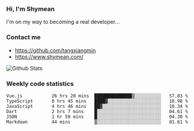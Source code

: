 ### Hi, I'm Shymean

I'm on my way to becoming a real developer...

### Contact me

- <https://github.com/tangxiangmin>
- <https://www.shymean.com/>

![Github Stats](https://github-readme-stats.vercel.app/api?username=tangxiangmin&show_icons=true&theme=dark)


###  Weekly code statistics

<!--START_SECTION:waka-->

```text
Vue.js           26 hrs 20 mins  ██████████████▒░░░░░░░░░░   57.03 %
TypeScript       8 hrs 45 mins   ████▓░░░░░░░░░░░░░░░░░░░░   18.98 %
JavaScript       4 hrs 46 mins   ██▓░░░░░░░░░░░░░░░░░░░░░░   10.34 %
Dart             2 hrs 7 mins    █░░░░░░░░░░░░░░░░░░░░░░░░   04.61 %
JSON             1 hr 59 mins    █░░░░░░░░░░░░░░░░░░░░░░░░   04.30 %
Markdown         44 mins         ▒░░░░░░░░░░░░░░░░░░░░░░░░   01.61 %
```

<!--END_SECTION:waka-->